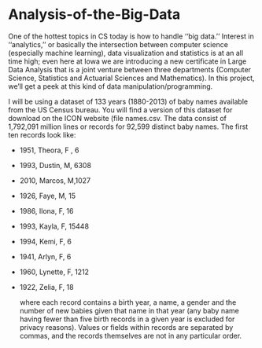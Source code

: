 # Analysis-of-the-Big-Data
  One of the hottest topics in CS today is how to handle ‘‘big data.’’ Interest in ‘‘analytics,’’ or basically the intersection between computer science (especially machine learning), data visualization and statistics is at an all time high; even here at Iowa we are introducing a new certificate in Large Data Analysis that is a joint venture between three departments (Computer Science, Statistics and Actuarial Sciences and Mathematics). In this project, we’ll get a peek at this kind of data manipulation/programming.

  I will be using a dataset of 133 years (1880-2013) of baby names available from the US Census bureau. You will find a version of this dataset for download on the ICON website (file names.csv. The data consist of 1,792,091 million lines or records for 92,599 distinct baby names. The first ten records look like:

* 1951, Theora, F , 6
* 1993, Dustin, M, 6308 
* 2010, Marcos, M,1027 
* 1926, Faye, M, 15 
* 1986, Ilona, F, 16
* 1993, Kayla, F, 15448 
* 1994, Kemi, F, 6 
* 1941, Arlyn, F, 6 
* 1960, Lynette, F, 1212 
* 1922, Zelia, F, 18

  where each record contains a birth year, a name, a gender and the number of new babies given that name in that year (any baby name having fewer than five birth records in a given year is excluded for privacy reasons). Values or fields within records are separated by commas, and the records themselves are not in any particular order.
